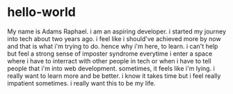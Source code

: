 # hello-world
My name is Adams Raphael. i am an aspiring developer. i started my journey into tech about two years ago. i feel like i should've achieved more by now and that is what i'm trying to do. hence why i'm here, to learn. i can't help but feel a strong sense of imposter syndrome everytime i enter a space where i have to interract with other people in tech or when i have to tell people that i'm into web development. sometimes, it feels like i'm lying. i really want to learn more and be better. i know it takes time but i feel really impatient sometimes. i really want this to be my life.

